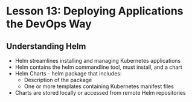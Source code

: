 # Lesson 13: Deploying Applications the DevOps Way

## Understanding Helm

- Helm streamlines installing and managing Kubernetes applications
- Helm contains the helm commandline tool, must install, and a chart
- Helm Charts - helm package that includes:
  - Description of the package
  - One or more templates containing Kubernetes manifest files
- Charts are stored locally or accessed from remote Helm repositories
